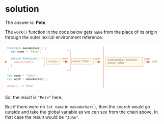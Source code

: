 # solution

The answer is: **Pete**.

The `work()` function in the code below gets `name` from the place of its origin through the outer lexical environment reference:

![](../../../../.gitbook/assets/lexenv-nested-work.svg)

So, the result is `"Pete"` here.

But if there were no `let name` in `makeWorker()`, then the search would go outside and take the global variable as we can see from the chain above. In that case the result would be `"John"`.

